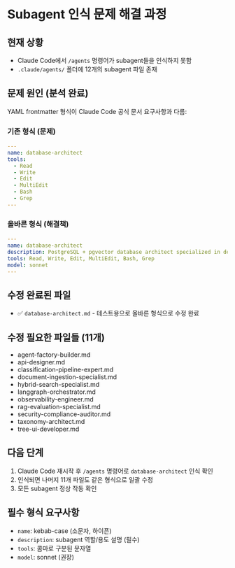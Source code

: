 # Subagent 인식 문제 해결 과정

## 현재 상황
- Claude Code에서 `/agents` 명령어가 subagent들을 인식하지 못함
- `.claude/agents/` 폴더에 12개의 subagent 파일 존재

## 문제 원인 (분석 완료)
YAML frontmatter 형식이 Claude Code 공식 문서 요구사항과 다름:

### 기존 형식 (문제)
```yaml
---
name: database-architect
tools:
  - Read
  - Write
  - Edit
  - MultiEdit
  - Bash
  - Grep
---
```

### 올바른 형식 (해결책)
```yaml
---
name: database-architect
description: PostgreSQL + pgvector database architect specialized in designing high-performance vector database schemas for RAG systems
tools: Read, Write, Edit, MultiEdit, Bash, Grep
model: sonnet
---
```

## 수정 완료된 파일
- ✅ `database-architect.md` - 테스트용으로 올바른 형식으로 수정 완료

## 수정 필요한 파일들 (11개)
- agent-factory-builder.md
- api-designer.md
- classification-pipeline-expert.md
- document-ingestion-specialist.md
- hybrid-search-specialist.md
- langgraph-orchestrator.md
- observability-engineer.md
- rag-evaluation-specialist.md
- security-compliance-auditor.md
- taxonomy-architect.md
- tree-ui-developer.md

## 다음 단계
1. Claude Code 재시작 후 `/agents` 명령어로 `database-architect` 인식 확인
2. 인식되면 나머지 11개 파일도 같은 형식으로 일괄 수정
3. 모든 subagent 정상 작동 확인

## 필수 형식 요구사항
- `name`: kebab-case (소문자, 하이픈)
- `description`: subagent 역할/용도 설명 (필수)
- `tools`: 콤마로 구분된 문자열
- `model`: sonnet (권장)